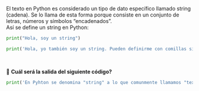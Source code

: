 El texto en Python es considerado un tipo de dato específico llamado string (cadena). Se lo llama de esta forma porque consiste en un conjunto de letras, números y símbolos “encadenados”.<br>
Así se define un string en Python:

``` python
print("Hola, soy un string")

print('Hola, yo también soy un string. Pueden definirme con comillas simple o dobles!')
```
<br>

:memo: **Cuál será la salida del siguiente código?**

``` python
print('En Pyhton se denomina "string" a lo que comunmente llamamos "texto".')
```
